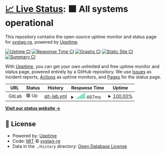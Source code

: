 # [📈 Live Status](https://systag-rg.github.io/Docker-Uptime): <!--live status--> **🟩 All systems operational**

This repository contains the open-source uptime monitor and status page for [systag-rg](https://systag-rg.github.io/Docker-Uptime), powered by [Upptime](https://github.com/upptime/upptime).

[![Uptime CI](https://github.com/systag-rg/Docker-Uptime/workflows/Uptime%20CI/badge.svg)](https://github.com/systag-rg/Docker-Uptime/actions?query=workflow%3A%22Uptime+CI%22)
[![Response Time CI](https://github.com/systag-rg/Docker-Uptime/workflows/Response%20Time%20CI/badge.svg)](https://github.com/systag-rg/Docker-Uptime/actions?query=workflow%3A%22Response+Time+CI%22)
[![Graphs CI](https://github.com/systag-rg/Docker-Uptime/workflows/Graphs%20CI/badge.svg)](https://github.com/systag-rg/Docker-Uptime/actions?query=workflow%3A%22Graphs+CI%22)
[![Static Site CI](https://github.com/systag-rg/Docker-Uptime/workflows/Static%20Site%20CI/badge.svg)](https://github.com/systag-rg/Docker-Uptime/actions?query=workflow%3A%22Static+Site+CI%22)
[![Summary CI](https://github.com/systag-rg/Docker-Uptime/workflows/Summary%20CI/badge.svg)](https://github.com/systag-rg/Docker-Uptime/actions?query=workflow%3A%22Summary+CI%22)

With [Upptime](https://upptime.js.org), you can get your own unlimited and free uptime monitor and status page, powered entirely by a GitHub repository. We use [Issues](https://github.com/systag-rg/Docker-Uptime/issues) as incident reports, [Actions](https://github.com/systag-rg/Docker-Uptime/actions) as uptime monitors, and [Pages](https://systag-rg.github.io/Docker-Uptime) for the status page.

<!--start: status pages-->
<!-- This summary is generated by Upptime (https://github.com/upptime/upptime) -->
<!-- Do not edit this manually, your changes will be overwritten -->
<!-- prettier-ignore -->
| URL | Status | History | Response Time | Uptime |
| --- | ------ | ------- | ------------- | ------ |
| <img alt="" src="https://icons.duckduckgo.com/ip3/null.ico" height="13"> GitLab | 🟩 Up | [git-lab.yml](https://github.com/systag-rg/Docker-Uptime/commits/HEAD/history/git-lab.yml) | <details><summary><img alt="Response time graph" src="./graphs/git-lab/response-time-week.png" height="20"> 467ms</summary><br><a href="https://systag-rg.github.io/Docker-Uptime/history/git-lab"><img alt="Response time 467" src="https://img.shields.io/endpoint?url=https%3A%2F%2Fraw.githubusercontent.com%2Fsystag-rg%2FDocker-Uptime%2FHEAD%2Fapi%2Fgit-lab%2Fresponse-time.json"></a><br><a href="https://systag-rg.github.io/Docker-Uptime/history/git-lab"><img alt="24-hour response time 467" src="https://img.shields.io/endpoint?url=https%3A%2F%2Fraw.githubusercontent.com%2Fsystag-rg%2FDocker-Uptime%2FHEAD%2Fapi%2Fgit-lab%2Fresponse-time-day.json"></a><br><a href="https://systag-rg.github.io/Docker-Uptime/history/git-lab"><img alt="7-day response time 467" src="https://img.shields.io/endpoint?url=https%3A%2F%2Fraw.githubusercontent.com%2Fsystag-rg%2FDocker-Uptime%2FHEAD%2Fapi%2Fgit-lab%2Fresponse-time-week.json"></a><br><a href="https://systag-rg.github.io/Docker-Uptime/history/git-lab"><img alt="30-day response time 467" src="https://img.shields.io/endpoint?url=https%3A%2F%2Fraw.githubusercontent.com%2Fsystag-rg%2FDocker-Uptime%2FHEAD%2Fapi%2Fgit-lab%2Fresponse-time-month.json"></a><br><a href="https://systag-rg.github.io/Docker-Uptime/history/git-lab"><img alt="1-year response time 467" src="https://img.shields.io/endpoint?url=https%3A%2F%2Fraw.githubusercontent.com%2Fsystag-rg%2FDocker-Uptime%2FHEAD%2Fapi%2Fgit-lab%2Fresponse-time-year.json"></a></details> | <details><summary><a href="https://systag-rg.github.io/Docker-Uptime/history/git-lab">100.00%</a></summary><a href="https://systag-rg.github.io/Docker-Uptime/history/git-lab"><img alt="All-time uptime 100.00%" src="https://img.shields.io/endpoint?url=https%3A%2F%2Fraw.githubusercontent.com%2Fsystag-rg%2FDocker-Uptime%2FHEAD%2Fapi%2Fgit-lab%2Fuptime.json"></a><br><a href="https://systag-rg.github.io/Docker-Uptime/history/git-lab"><img alt="24-hour uptime 100.00%" src="https://img.shields.io/endpoint?url=https%3A%2F%2Fraw.githubusercontent.com%2Fsystag-rg%2FDocker-Uptime%2FHEAD%2Fapi%2Fgit-lab%2Fuptime-day.json"></a><br><a href="https://systag-rg.github.io/Docker-Uptime/history/git-lab"><img alt="7-day uptime 100.00%" src="https://img.shields.io/endpoint?url=https%3A%2F%2Fraw.githubusercontent.com%2Fsystag-rg%2FDocker-Uptime%2FHEAD%2Fapi%2Fgit-lab%2Fuptime-week.json"></a><br><a href="https://systag-rg.github.io/Docker-Uptime/history/git-lab"><img alt="30-day uptime 100.00%" src="https://img.shields.io/endpoint?url=https%3A%2F%2Fraw.githubusercontent.com%2Fsystag-rg%2FDocker-Uptime%2FHEAD%2Fapi%2Fgit-lab%2Fuptime-month.json"></a><br><a href="https://systag-rg.github.io/Docker-Uptime/history/git-lab"><img alt="1-year uptime 100.00%" src="https://img.shields.io/endpoint?url=https%3A%2F%2Fraw.githubusercontent.com%2Fsystag-rg%2FDocker-Uptime%2FHEAD%2Fapi%2Fgit-lab%2Fuptime-year.json"></a></details>

<!--end: status pages-->

[**Visit our status website →**](https://systag-rg.github.io/Docker-Uptime)

## 📄 License

- Powered by: [Upptime](https://github.com/upptime/upptime)
- Code: [MIT](./LICENSE) © [systag-rg](https://systag-rg.github.io/Docker-Uptime)
- Data in the `./history` directory: [Open Database License](https://opendatacommons.org/licenses/odbl/1-0/)
